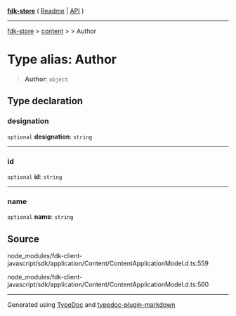 [**fdk-store**](../../../README.md) ( [Readme](../../../README.md) \| [API](../../../API.md) )

---

[fdk-store](../../../API.md) > [content](../../README.md) > [<internal>](../README.md) > Author

# Type alias: Author

> **Author**: `object`

## Type declaration

### designation

`optional` **designation**: `string`

---

### id

`optional` **id**: `string`

---

### name

`optional` **name**: `string`

## Source

node_modules/fdk-client-javascript/sdk/application/Content/ContentApplicationModel.d.ts:559

node_modules/fdk-client-javascript/sdk/application/Content/ContentApplicationModel.d.ts:560

---

Generated using [TypeDoc](https://typedoc.org/) and [typedoc-plugin-markdown](https://www.npmjs.com/package/typedoc-plugin-markdown)
